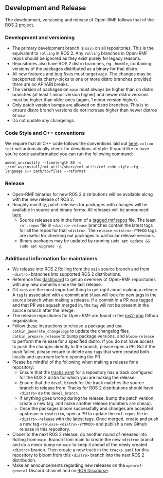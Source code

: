 ## Development and Release

The development, versioning and release of Open-RMF follows that of the [ROS 2 project](https://docs.ros.org/en/rolling/).

### Development and versioning
* The primary development branch is `main` on all repositories. This is the equivalent to `rolling` in ROS 2. Any `rolling` branches in Open-RMF repos should be ignored as they exist purely for legacy reasons.
* Repositories also have ROS 2 distro branches, eg., `humble`, containing versions of the packages distributed as a binary for that distro.
* All new features and bug fixes must target `main`. The changes may be backported via cherry-picks to one or more distro branches provided there are no API/ABI breaks.
* The version of packages on `main` must always be higher than on distro branches (at least 1 minor version higher) and newer distro versions must be higher than older ones (again, 1 minor version higher).
* Only patch version bumps are allowed on distro branches. This is to ensure distro branch versions do not increase higher than newer distros or `main`.
* Do not update any changelogs.

### Code Style and C++ conventions

We require that all C++ code follows the conventions laid out [here](). `colcon test` will automatically check for deviations of style. If you'd like to have you're code autoformatted you can run the following command:
```
ament_uncrustify --linelength 80 -c ~/rmf_ws/install/rmf_utils/share/rmf_utils/rmf_code_style.cfg --language C++ path/to/files --reformat
```

### Release
* Open-RMF binaries for new ROS 2 distributions will be available along with the new release of ROS 2.
* Roughly monthly, patch releases for packages with changes will be available in source and binary forms. All releases will be announced [here](https://github.com/open-rmf/rmf/releases)
  * Source releases are in the form of a [tagged rmf.repos](https://github.com/open-rmf/rmf/blob/release-humble-230606/rmf.repos) file. The least `rmf.repos` file in `<distro>-release` branches contain the latest tags for all the repos for that `<distro>`. The `release-<distro>-YYMMDD` tags are useful for checking out packages to particular release versions.
  * Binary packages may be updated by running `sudo apt update && sudo apt upgrade -y`.


### Additional information for maintainers
* We release into ROS 2 Rolling from the `main` source branch and from `<distro>` branches into supported ROS 2 distributions.
* Reference this [dashboard](https://osrf.github.io/osr_dashboard/?distribution=rmf-rolling) to get an overview of Open-RMF repositories with any new commits since the last release.
* Git `tags` are the most important thing to get right about making a release. A `tag` is associated with a commit and `bloom` will look for new tags in the source branch when making a release. If a commit in a PR was tagged and that PR was squash merged in, the `tag` will not be present in the source branch after the merge.
* The release repositories for Open-RMF are found in the [ros2-gbp](https://github.com/ros2-gbp) Github organization.
* Follow [these](https://docs.ros.org/en/rolling/How-To-Guides/Releasing/Releasing-a-Package.html) instructions to release a package and use `catkin_generate_changelogs` to update the changelog files, `catkin_prepare_release` to bump package versions, and `bloom-release` to perform the release for a specified distro. If you do not have access to push the changes directly to the branch, please open a PR. But if the push failed, please ensure to delete any `tags` that were created both locally and upstream before opening the PR.
* Please be mindful of the following when making a release for a repository:
  * Ensure that the [tracks.yaml](https://github.com/ros2-gbp/rmf_task-release/blob/master/tracks.yaml) for a repository has a track configured for the ROS 2 distro for which you are making the release.
  * Ensure that the `devel_branch` for the track matches the source branch to release from. Tracks for ROS 2 distributions should have `<distro>` as the `devel_branch`.
  * If anything goes wrong during the release, bump the patch version, create a new tag, and make another release (numbers are cheap).
  * Once the packages bloom successfully and changes are accepted upstream in `rosdistro`, open a PR to update the `rmf.repos` file in `<distro>-release` with the latest tags. Once merged, create and push a new tag `<release-<distro>-YYMMDD>` and publish a new Github release in this repository.
* Closer to the next ROS 2 release, do another round of releases into Rolling from `main`. Branch from main to create the new `<distro>` branch and do a minor bump on `main` to keep it ahead of the newly created `<distro>` branch. Then create a new track in the `tracks.yaml` for this repository to bloom from this `<distro>` branch into the next ROS 2 distribution.
* Make an announcements regarding new releases on the `openrmf-general` Discord channel and on [ROS Discourse](https://discourse.ros.org/).
